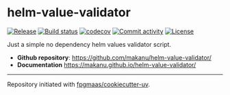 # helm-value-validator

[![Release](https://img.shields.io/github/v/release/makanu/helm-value-validator)](https://img.shields.io/github/v/release/makanu/helm-value-validator)
[![Build status](https://img.shields.io/github/actions/workflow/status/makanu/helm-value-validator/main.yml?branch=main)](https://github.com/makanu/helm-value-validator/actions/workflows/main.yml?query=branch%3Amain)
[![codecov](https://codecov.io/gh/makanu/helm-value-validator/branch/main/graph/badge.svg)](https://codecov.io/gh/makanu/helm-value-validator)
[![Commit activity](https://img.shields.io/github/commit-activity/m/makanu/helm-value-validator)](https://img.shields.io/github/commit-activity/m/makanu/helm-value-validator)
[![License](https://img.shields.io/github/license/makanu/helm-value-validator)](https://img.shields.io/github/license/makanu/helm-value-validator)

Just a simple no dependency helm values validator script.

- **Github repository**: <https://github.com/makanu/helm-value-validator/>
- **Documentation** <https://makanu.github.io/helm-value-validator/>

---

Repository initiated with [fpgmaas/cookiecutter-uv](https://github.com/fpgmaas/cookiecutter-uv).
